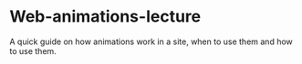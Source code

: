 # Web-animations-lecture
 A quick guide on how animations work in a site, when to use them and how to use them.
